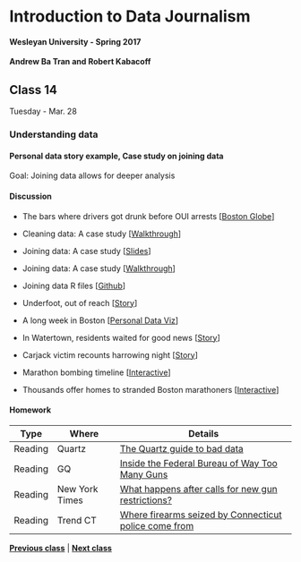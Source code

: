 # Introduction to Data Journalism
  
#### Wesleyan University - Spring 2017
  
**Andrew Ba Tran and Robert Kabacoff**
  
## Class 14
Tuesday - Mar. 28
                             
### Understanding data
                             
#### Personal data story example, Case study on joining data
                             
Goal: Joining data allows for deeper analysis
                             
#### Discussion

    
* The bars where drivers got drunk before OUI arrests [[Boston Globe](https://www.bostonglobe.com/business/2016/12/31/the-bars-where-drivers-got-drunk-before-their-oui-arrests/6pJV2qmcYExUz4SLEdPjoI/story.html)]

* Cleaning data: A case study [[Walkthrough](http://andrewbatran.com/wesleyan-2017/class14/joining-data.html)]

* Joining data: A case study [[Slides](http://andrewbatran.com/wesleyan-2017/class14/index.html)]

* Joining data: A case study [[Walkthrough](http://andrewbatran.com/wesleyan-2017/class14/joining-data.html)]

* Joining data R files [[Github](http://andrewbatran.com/wesleyan-2017/class14/joining-data.zip)]

* Underfoot, out of reach [[Story](http://www.pulitzer.org/winners/bristol-va-herald-courier)]

* A long week in Boston [[Personal Data Viz]()]

* In Watertown, residents waited for good news [[Story](https://www.bostonglobe.com/metro/2013/04/19/watertown-community-unaccustomed-violence-finds-itself-under-siege/4s2MuwvgQAestYSh2bAn6I/story.html)]

* Carjack victim recounts harrowing night [[Story](https://www.bostonglobe.com/metro/2013/04/25/carjack-victim-recounts-his-harrowing-night/FX6CAnypP1NbrMuPFb6zTM/story.html)]

* Marathon bombing timeline [[Interactive](https://www.bostonglobe.com/2013/04/27/marathon-bombing-timeline/9RL3oUZRmJZ4mJRFB5hkxK/story.html)]

* Thousands offer homes to stranded Boston marathoners [[Interactive](http://archive.boston.com/yourtown/specials/boston_locals_offer_their_homes/)]

#### Homework
                          
|Type|Where|Details|
|---|---|---|
|Reading|Quartz|[The Quartz guide to bad data](http://qz.com/572338/the-quartz-guide-to-bad-data/)|
|Reading|GQ|[Inside the Federal Bureau of Way Too Many Guns](http://www.gq.com/story/inside-federal-bureau-of-way-too-many-guns)|
|Reading|New York Times|[What happens after calls for new gun restrictions? ](http://www.nytimes.com/interactive/2015/12/10/us/gun-sales-terrorism-obama-restrictions.html?_r=0)|
|Reading|Trend CT|[Where firearms seized by Connecticut police come from](http://trendct.org/2015/12/02/where-guns-came-from-outside-of-connecticut/)|
                   
**[Previous class](class13.md)** | **[Next class](class15.md)**
